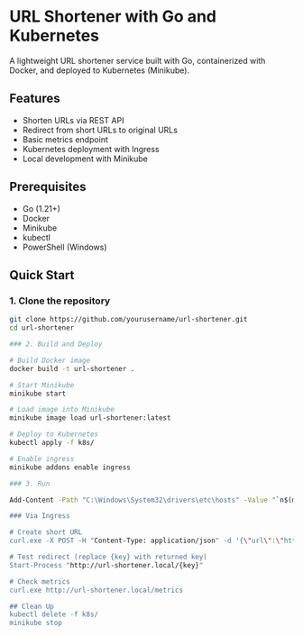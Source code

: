 # URL Shortener with Go and Kubernetes

A lightweight URL shortener service built with Go, containerized with Docker, and deployed to Kubernetes (Minikube).

## Features

- Shorten URLs via REST API
- Redirect from short URLs to original URLs
- Basic metrics endpoint
- Kubernetes deployment with Ingress
- Local development with Minikube

## Prerequisites

- Go (1.21+)
- Docker
- Minikube
- kubectl
- PowerShell (Windows)

## Quick Start

### 1. Clone the repository

```bash
git clone https://github.com/yourusername/url-shortener.git
cd url-shortener

### 2. Build and Deploy

# Build Docker image
docker build -t url-shortener .

# Start Minikube
minikube start

# Load image into Minikube
minikube image load url-shortener:latest

# Deploy to Kubernetes
kubectl apply -f k8s/

# Enable ingress
minikube addons enable ingress

### 3. Run

Add-Content -Path "C:\Windows\System32\drivers\etc\hosts" -Value "`n$(minikube ip) url-shortener.local" -Force

### Via Ingress

# Create short URL
curl.exe -X POST -H "Content-Type: application/json" -d '{\"url\":\"https://google.com\"}' http://url-shortener.local/shorten

# Test redirect (replace {key} with returned key)
Start-Process "http://url-shortener.local/{key}"

# Check metrics
curl.exe http://url-shortener.local/metrics

## Clean Up
kubectl delete -f k8s/
minikube stop